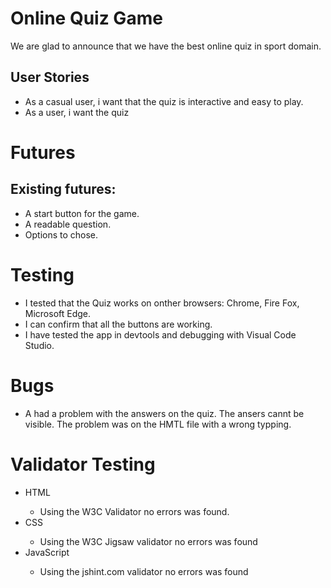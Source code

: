 # Online Quiz Game

We are glad to announce that we have the best online quiz in sport domain.

## User Stories


- As a casual user, i want that the quiz is interactive and easy to play.
- As a user, i want the quiz 

# Futures

## Existing futures:


- A start button for the game.
- A readable question.
- Options to chose.

# Testing

<ul>
<li>I tested that the Quiz works on onther browsers: Chrome, Fire Fox, Microsoft Edge.</li>
<li>I can confirm that all the buttons are working.</li>
<li>I have tested the app in devtools and debugging with Visual Code Studio.</li>
</ul>

# Bugs

 - A had a problem with the answers on the quiz. The ansers cannt be visible. The problem was on the HMTL file with a wrong typping.


 # Validator Testing

 <ul>
 <li>HTML </li>
   <ul><li>Using the W3C Validator no errors was found.</li></ul>
 <li>CSS</li>
    <ul><li>Using the W3C Jigsaw validator no errors was found</li></ul>
 <li>JavaScript</li>
    <ul><li>Using the jshint.com validator no errors was found </li></ul>   
 </ul>

